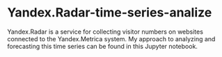 # Yandex.Radar-time-series-analize
Yandex.Radar is a service for collecting visitor numbers on websites connected to the Yandex.Metrica system. My approach to analyzing and forecasting this time series can be found in this Jupyter notebook.
